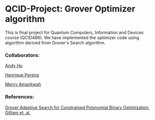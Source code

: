 # QCID-Project: Grover Optimizer algorithm
This is final project for Quantum Computers, Information and Devices course (QCID486). We have implemented the optimizer code using algorithm derived from Grover's Search algorithm.

### Collaborators:

[Andy Hu](https://github.com/andyhu831)

[Henrique Pereira](https://github.com/henriqueop486)

[Mercy Amankwah](https://github.com/ladyjulia)

### References:
[Grover Adaptive Search for Constrained Polynomial Binary Optimization, Gilliam et. al.](https://arxiv.org/abs/1911.04088)
